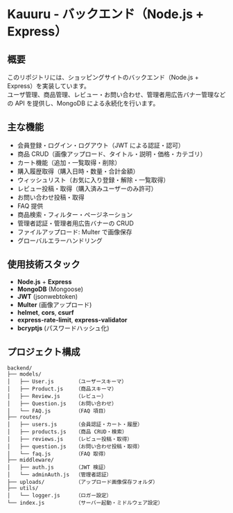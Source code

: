 # Kauuru - バックエンド（Node.js + Express）

## 概要  
このリポジトリには、ショッピングサイトのバックエンド（Node.js + Express）を実装しています。  
ユーザ管理、商品管理、レビュー・お問い合わせ、管理者用広告バナー管理などの API を提供し、MongoDB による永続化を行います。

## 主な機能  
- 会員登録・ログイン・ログアウト（JWT による認証・認可）  
- 商品 CRUD（画像アップロード、タイトル・説明・価格・カテゴリ）  
- カート機能（追加・一覧取得・削除）  
- 購入履歴取得（購入日時・数量・合計金額）  
- ウィッシュリスト（お気に入り登録・解除・一覧取得）  
- レビュー投稿・取得（購入済みユーザーのみ許可）  
- お問い合わせ投稿・取得  
- FAQ 提供  
- 商品検索・フィルター・ページネーション  
- 管理者認証・管理者用広告バナーの CRUD  
- ファイルアップロード: Multer で画像保存  
- グローバルエラーハンドリング  


## 使用技術スタック  
- **Node.js** + **Express**  
- **MongoDB** (Mongoose)  
- **JWT** (jsonwebtoken)  
- **Multer** (画像アップロード)  
- **helmet**, **cors**, **csurf**  
- **express-rate-limit**, **express-validator**  
- **bcryptjs** (パスワードハッシュ化)  

## プロジェクト構成  
```plaintext
backend/
├── models/
│   ├── User.js       （ユーザースキーマ）
│   ├── Product.js    （商品スキーマ）
│   ├── Review.js     （レビュー）
│   ├── Question.js   （お問い合わせ）
│   └── FAQ.js        （FAQ 項目）
├── routes/
│   ├── users.js      （会員認証・カート・履歴）
│   ├── products.js   （商品 CRUD・検索）
│   ├── reviews.js    （レビュー投稿・取得）
│   ├── question.js   （お問い合わせ投稿・取得）
│   └── faq.js        （FAQ 取得）
├── middleware/
│   ├── auth.js       （JWT 検証）
│   └── adminAuth.js  （管理者認証）
├── uploads/          （アップロード画像保存フォルダ）
├── utils/
│   └── logger.js     （ロガー設定）
└── index.js          （サーバー起動・ミドルウェア設定）
